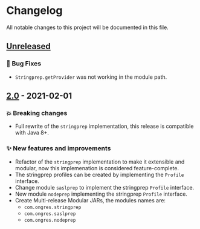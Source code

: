 # Changelog
All notable changes to this project will be documented in this file.

## [Unreleased]
### :bug: Bug Fixes
- `Stringprep.getProvider` was not working in the module path.

## [2.0] - 2021-02-01
### :boom: Breaking changes
- Full rewrite of the `stringprep` implementation, this release is compatible with Java 8+.

### :sparkles: New features and improvements
- Refactor of the `stringprep` implementation to make it extensible and modular, now this implemenation is considered feature-complete.
- The stringprep profiles can be created by implementing the `Profile` interface.
- Change module `saslprep` to implement the stringprep `Profile` interface.
- New module `nodeprep` implementing the stringprep `Profile` interface.
- Create Multi-release Modular JARs, the modules names are:
  - `com.ongres.stringprep`
  - `com.ongres.saslprep`
  - `com.ongres.nodeprep`

[Unreleased]: https://gitlab.com/ongresinc/stringprep/-/compare/2.0...main
[2.0]: https://gitlab.com/ongresinc/stringprep/-/compare/1.1...2.0
